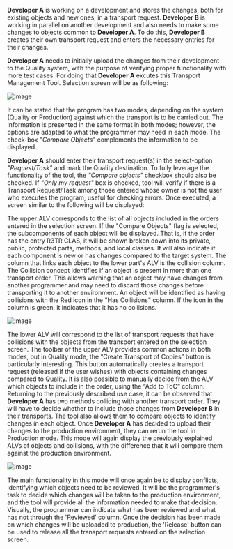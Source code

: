 **Developer A** is working on a development and stores the changes, both for existing objects and new ones, in a transport request. **Developer B** is working in parallel on another development and also needs to make some changes to objects common to **Developer A**. To do this, **Developer B** creates their own transport request and enters the necessary entries for their changes.

**Developer A** needs to initially upload the changes from their development to the Quality system, with the purpose of verifying proper functionality with more test cases.
For doing that **Developer A** excutes this Transport Management Tool. Selection screen will be as following:

![image](https://github.com/Mango-CorpGitHub/TransportManagementTool/assets/158566836/0011595c-3cae-45e9-a775-accd6111aec7)

It can be stated that the program has two modes, depending on the system (Quality or Production) against which the transport is to be carried out. The information is presented in the same format in both modes; however, the options are adapted to what the programmer may need in each mode. The check-box *"Compare Objects"* complements the information to be displayed.

**Developer A** should enter their transport request(s) in the select-option *"Request/Task"* and mark the Quality destination. To fully leverage the functionality of the tool, the *"Compare objects"* checkbox should also be checked. If *"Only my request"* box is checked, tool will verify if there is a Transport Request/Task among those entered whose owner is not the user who executes the program, useful for checking errors. Once executed, a screen similar to the following will be displayed:





The upper ALV corresponds to the list of all objects included in the orders entered in the selection screen. If the "Compare Objects" flag is selected, the subcomponents of each object will be displayed. That is, if the order has the entry R3TR CLAS, it will be shown broken down into its private, public, protected parts, methods, and local classes. It will also indicate if each component is new or has changes compared to the target system. The column that links each object to the lower part's ALV is the collision column. The Collision concept identifies if an object is present in more than one transport order. This allows warning that an object may have changes from another programmer and may need to discard those changes before transporting it to another environment. An object will be identified as having collisions with the Red icon in the "Has Collisions" column. If the icon in the column is green, it indicates that it has no collisions.

 ![image](https://github.com/Mango-CorpGitHub/TransportManagementTool/assets/158566836/7376437e-ff51-4715-aafa-712dc1f0ac80)

The lower ALV will correspond to the list of transport requests that have collisions with the objects from the transport entered on the selection screen.
The toolbar of the upper ALV provides common actions in both modes, but in Quality mode, the “Create Transport of Copies” button is particularly interesting. This button automatically creates a transport request (released if the user wishes) with objects containing changes compared to Quality. It is also possible to manually decide from the ALV which objects to include in the order, using the “Add to ToC” column.
Returning to the previously described use case, it can be observed that **Developer A** has two methods colliding with another transport order. They will have to decide whether to include those changes from **Developer B** in their transports. The tool also allows them to compare objects to identify changes in each object.
Once **Developer A** has decided to upload their changes to the production environment, they can rerun the tool in Production mode. This mode will again display the previously explained ALVs of objects and collisions, with the difference that it will compare them against the production environment.

![image](https://github.com/Mango-CorpGitHub/TransportManagementTool/assets/158566836/dd64ab05-9945-4246-8c5a-549f4e8c027e)
 
The main functionality in this mode will once again be to display conflicts, identifying which objects need to be reviewed. It will be the programmer's task to decide which changes will be taken to the production environment, and the tool will provide all the information needed to make that decision. Visually, the programmer can indicate what has been reviewed and what has not through the 'Reviewed' column.
Once the decision has been made on which changes will be uploaded to production, the 'Release' button can be used to release all the transport requests entered on the selection screen.
